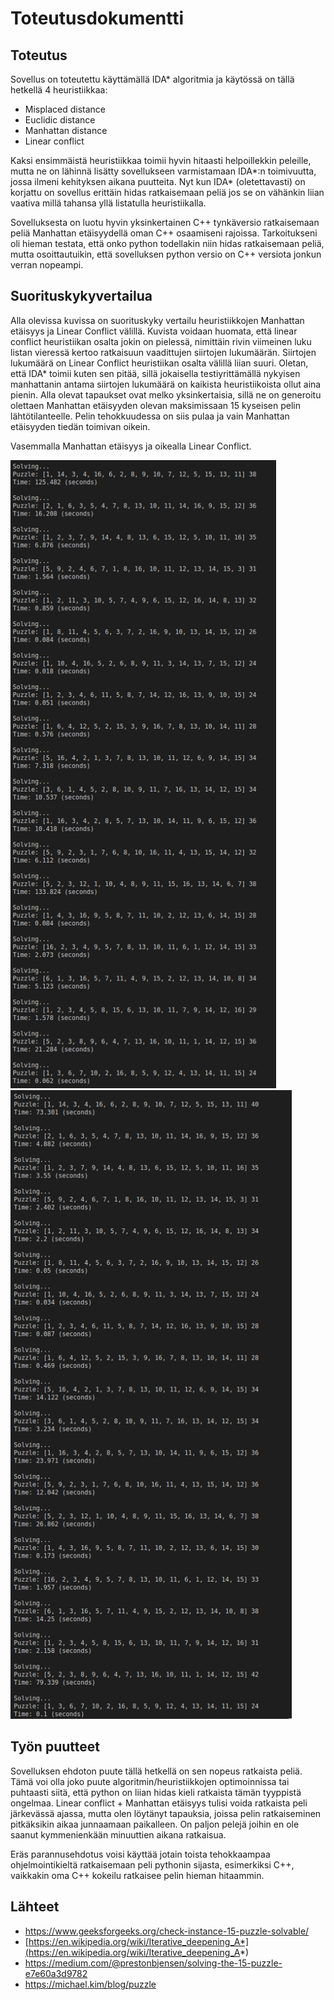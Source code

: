 # Toteutusdokumentti

## Toteutus

Sovellus on toteutettu käyttämällä IDA* algoritmia ja käytössä on tällä hetkellä 4 heuristiikkaa:
* Misplaced distance
* Euclidic distance
* Manhattan distance
* Linear conflict

Kaksi ensimmäistä heuristiikkaa toimii hyvin hitaasti helpoillekkin peleille, mutta ne on lähinnä lisätty sovellukseen varmistamaan IDA*:n toimivuutta, jossa ilmeni kehityksen aikana puutteita. Nyt kun IDA* (oletettavasti) on korjattu on sovellus erittäin hidas ratkaisemaan peliä jos se on vähänkin liian vaativa millä tahansa yllä listatulla heuristiikalla.

Sovelluksesta on luotu hyvin yksinkertainen C++ tynkäversio ratkaisemaan peliä Manhattan etäisyydellä oman C++ osaamiseni rajoissa. Tarkoitukseni oli hieman testata, että onko python todellakin niin hidas ratkaisemaan peliä, mutta osoittautuikin, että sovelluksen python versio on C++ versiota jonkun verran nopeampi.

## Suorituskykyvertailua

Alla olevissa kuvissa on suorituskyky vertailu heuristiikkojen Manhattan etäisyys ja Linear Conflict välillä. Kuvista voidaan huomata, että linear conflict heuristiikan osalta jokin on pielessä, nimittäin rivin viimeinen luku listan vieressä kertoo ratkaisuun vaadittujen siirtojen lukumäärän. Siirtojen lukumäärä on Linear Conflict heuristiikan osalta välillä liian suuri. Oletan, että IDA* toimii kuten sen pitää, sillä jokaisella testiyrittämällä nykyisen manhattanin antama siirtojen lukumäärä on kaikista heuristiikoista ollut aina pienin. Alla olevat tapaukset ovat melko yksinkertaisia, sillä ne on generoitu olettaen Manhattan etäisyyden olevan maksimissaan 15 kyseisen pelin lähtötilanteelle. Pelin tehokkuudessa on siis pulaa ja vain Manhattan etäisyyden tiedän toimivan oikein.

Vasemmalla Manhattan etäisyys ja oikealla Linear Conflict.

<img src="../img/manhattan.png" width=425><img src="../img/linear.png" width=450>

## Työn puutteet

Sovelluksen ehdoton puute tällä hetkellä on sen nopeus ratkaista peliä. Tämä voi olla joko puute algoritmin/heuristiikkojen optimoinnissa tai puhtaasti siitä, että python on liian hidas kieli ratkaista tämän tyyppistä ongelmaa. Linear conflict + Manhattan etäisyys tulisi voida ratkaista peli järkevässä ajassa, mutta olen löytänyt tapauksia, joissa pelin ratkaiseminen pitkäksikin aikaa junnaamaan paikalleen. On paljon pelejä joihin en ole saanut kymmenienkään minuuttien aikana ratkaisua.

Eräs parannusehdotus voisi käyttää jotain toista tehokkaampaa ohjelmointikieltä ratkaisemaan peli pythonin sijasta, esimerkiksi C++, vaikkakin oma C++ kokeilu ratkaisee pelin hieman hitaammin.

## Lähteet

* https://www.geeksforgeeks.org/check-instance-15-puzzle-solvable/
* [https://en.wikipedia.org/wiki/Iterative_deepening_A*](https://en.wikipedia.org/wiki/Iterative_deepening_A*)
* https://medium.com/@prestonbjensen/solving-the-15-puzzle-e7e60a3d9782
* https://michael.kim/blog/puzzle
